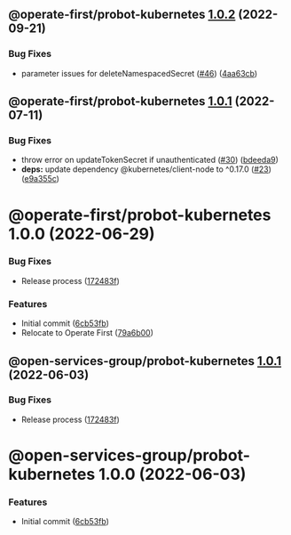 ## @operate-first/probot-kubernetes [1.0.2](https://github.com/operate-first/probot-extensions/compare/@operate-first/probot-kubernetes@1.0.1...@operate-first/probot-kubernetes@1.0.2) (2022-09-21)


### Bug Fixes

* parameter issues for deleteNamespacedSecret ([#46](https://github.com/operate-first/probot-extensions/issues/46)) ([4aa63cb](https://github.com/operate-first/probot-extensions/commit/4aa63cb479c859186638add2e3d27c34e673dbbb))

## @operate-first/probot-kubernetes [1.0.1](https://github.com/operate-first/probot-extensions/compare/@operate-first/probot-kubernetes@1.0.0...@operate-first/probot-kubernetes@1.0.1) (2022-07-11)


### Bug Fixes

* throw error on updateTokenSecret if unauthenticated ([#30](https://github.com/operate-first/probot-extensions/issues/30)) ([bdeeda9](https://github.com/operate-first/probot-extensions/commit/bdeeda965db908839e117f88f3a6642c0c878e6a))
* **deps:** update dependency @kubernetes/client-node to ^0.17.0 ([#23](https://github.com/operate-first/probot-extensions/issues/23)) ([e9a355c](https://github.com/operate-first/probot-extensions/commit/e9a355caafa802dff2f2c1d991f96b08637b3de5))

# @operate-first/probot-kubernetes 1.0.0 (2022-06-29)


### Bug Fixes

* Release process ([172483f](https://github.com/operate-first/probot-extensions/commit/172483f4fb81b780fb5e11f8bbdcbf526e5e7eed))


### Features

* Initial commit ([6cb53fb](https://github.com/operate-first/probot-extensions/commit/6cb53fb9a270068cedfbfd3a1c6dd4600a9269f5))
* Relocate to Operate First ([79a6b00](https://github.com/operate-first/probot-extensions/commit/79a6b001296568d5687a0d220893b5e7c8c84d78))

## @open-services-group/probot-kubernetes [1.0.1](https://github.com/open-services-group/probot-extensions/compare/@open-services-group/probot-kubernetes@1.0.0...@open-services-group/probot-kubernetes@1.0.1) (2022-06-03)


### Bug Fixes

* Release process ([172483f](https://github.com/open-services-group/probot-extensions/commit/172483f4fb81b780fb5e11f8bbdcbf526e5e7eed))

# @open-services-group/probot-kubernetes 1.0.0 (2022-06-03)


### Features

* Initial commit ([6cb53fb](https://github.com/open-services-group/probot-extensions/commit/6cb53fb9a270068cedfbfd3a1c6dd4600a9269f5))
